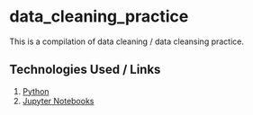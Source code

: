 # data_cleaning_practice
This is a compilation of data cleaning / data cleansing practice.

## Technologies Used / Links
1. [Python](https://www.python.org/)
2. [Jupyter Notebooks](https://jupyter.org/)

